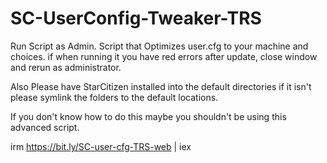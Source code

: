# SC-UserConfig-Tweaker-TRS
Run Script as Admin.
Script that Optimizes user.cfg to your machine and choices.
if when running it you have red errors after update, close window and rerun as administrator.

Also Please have StarCitizen installed into the default directories if it isn't please symlink the folders to the default locations.

If you don't know how to do this maybe you shouldn't be using this advanced script.

irm https://bit.ly/SC-user-cfg-TRS-web | iex
